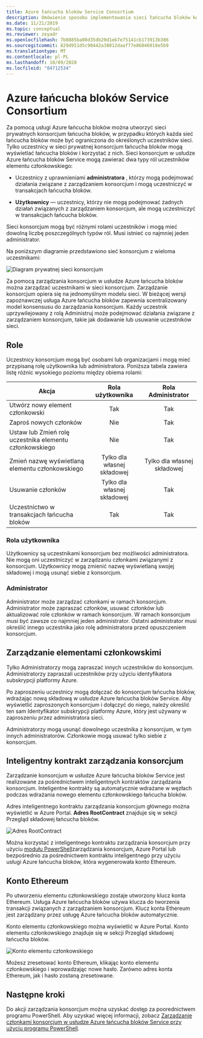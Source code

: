 ```yaml
---
title: Azure łańcucha bloków Service Consortium
description: Omówienie sposobu implementowania sieci łańcucha bloków konsorcjum przez usługę Azure łańcucha bloków.
ms.date: 11/21/2019
ms.topic: conceptual
ms.reviewer: zeyadr
ms.openlocfilehash: 7b8885ba08d35db20d1eb7e75141cb173913b386
ms.sourcegitcommit: 829d951d5c90442a38012daaf77e86046018e5b9
ms.translationtype: MT
ms.contentlocale: pl-PL
ms.lasthandoff: 10/09/2020
ms.locfileid: "84712534"
---
```

# <a name="azure-blockchain-service-consortium"></a>Azure łańcucha bloków Service Consortium

Za pomocą usługi Azure łańcucha bloków można utworzyć sieci prywatnych konsorcjum łańcucha bloków, w przypadku których każda sieć łańcucha bloków może być ograniczona do określonych uczestników sieci. Tylko uczestnicy w sieci prywatnej konsorcjum łańcucha bloków mogą wyświetlać łańcucha bloków i korzystać z nich. Sieci konsorcjum w usłudze Azure łańcucha bloków Service mogą zawierać dwa typy ról uczestników elementu członkowskiego:

* Uczestnicy z uprawnieniami **administratora** , którzy mogą podejmować działania związane z zarządzaniem konsorcjum i mogą uczestniczyć w transakcjach łańcucha bloków.

* **Użytkownicy** — uczestnicy, którzy nie mogą podejmować żadnych działań związanych z zarządzaniem konsorcjum, ale mogą uczestniczyć w transakcjach łańcucha bloków.

Sieci konsorcjum mogą być różnymi rolami uczestników i mogą mieć dowolną liczbę poszczególnych typów ról. Musi istnieć co najmniej jeden administrator.

Na poniższym diagramie przedstawiono sieć konsorcjum z wieloma uczestnikami:

![Diagram prywatnej sieci konsorcjum](./media/consortium/network-diagram.png)

Za pomocą zarządzania konsorcjum w usłudze Azure łańcucha bloków można zarządzać uczestnikami w sieci konsorcjum. Zarządzanie konsorcjum opiera się na jednomyślnym modelu sieci. W bieżącej wersji zapoznawczej usługa Azure łańcucha bloków zapewnia scentralizowany model konsensusu do zarządzania konsorcjum. Każdy uczestnik uprzywilejowany z rolą Administruj może podejmować działania związane z zarządzaniem konsorcjum, takie jak dodawanie lub usuwanie uczestników sieci.

## <a name="roles"></a>Role

Uczestnicy konsorcjum mogą być osobami lub organizacjami i mogą mieć przypisaną rolę użytkownika lub administratora. Poniższa tabela zawiera listę różnic wysokiego poziomu między obiema rolami:

| Akcja | Rola użytkownika | Rola Administrator
|--------|:----:|:------------:|
| Utwórz nowy element członkowski | Tak | Tak |
| Zaproś nowych członków | Nie | Tak |
| Ustaw lub Zmień rolę uczestnika elementu członkowskiego | Nie | Tak |
| Zmień nazwę wyświetlaną elementu członkowskiego | Tylko dla własnej składowej | Tylko dla własnej składowej |
| Usuwanie członków | Tylko dla własnej składowej | Tak |
| Uczestnictwo w transakcjach łańcucha bloków | Tak | Tak |

### <a name="user-role"></a>Rola użytkownika

Użytkownicy są uczestnikami konsorcjum bez możliwości administratora. Nie mogą oni uczestniczyć w zarządzaniu członkami związanymi z konsorcjum. Użytkownicy mogą zmienić nazwę wyświetlaną swojej składowej i mogą usunąć siebie z konsorcjum.

### <a name="administrator"></a>Administrator

Administrator może zarządzać członkami w ramach konsorcjum. Administrator może zapraszać członków, usuwać członków lub aktualizować role członków w ramach konsorcjum.
W ramach konsorcjum musi być zawsze co najmniej jeden administrator. Ostatni administrator musi określić innego uczestnika jako rolę administratora przed opuszczeniem konsorcjum.

## <a name="managing-members"></a>Zarządzanie elementami członkowskimi

Tylko Administratorzy mogą zapraszać innych uczestników do konsorcjum. Administratorzy zapraszali uczestników przy użyciu identyfikatora subskrypcji platformy Azure.

Po zaproszeniu uczestnicy mogą dołączać do konsorcjum łańcucha bloków, wdrażając nową składową w usłudze Azure łańcucha bloków Service. Aby wyświetlić zaproszonych konsorcjum i dołączyć do niego, należy określić ten sam Identyfikator subskrypcji platformy Azure, który jest używany w zaproszeniu przez administratora sieci.

Administratorzy mogą usunąć dowolnego uczestnika z konsorcjum, w tym innych administratorów. Członkowie mogą usuwać tylko siebie z konsorcjum.

## <a name="consortium-management-smart-contract"></a>Inteligentny kontrakt zarządzania konsorcjum

Zarządzanie konsorcjum w usłudze Azure łańcucha bloków Service jest realizowane za pośrednictwem inteligentnych kontraktów zarządzania konsorcjum. Inteligentne kontrakty są automatycznie wdrażane w węzłach podczas wdrażania nowego elementu członkowskiego łańcucha bloków.

Adres inteligentnego kontraktu zarządzania konsorcjum głównego można wyświetlić w Azure Portal. **Adres RootContract** znajduje się w sekcji Przegląd składowej łańcucha bloków.

![Adres RootContract](./media/consortium/rootcontract-address.png)

Można korzystać z inteligentnego kontraktu zarządzania konsorcjum przy użyciu [modułu PowerShell](manage-consortium-powershell.md)zarządzania konsorcjum, Azure Portal lub bezpośrednio za pośrednictwem kontraktu inteligentnego przy użyciu usługi Azure łańcucha bloków, która wygenerowała konto Ethereum.

## <a name="ethereum-account"></a>Konto Ethereum

Po utworzeniu elementu członkowskiego zostaje utworzony klucz konta Ethereum. Usługa Azure łańcucha bloków używa klucza do tworzenia transakcji związanych z zarządzaniem konsorcjum. Klucz konta Ethereum jest zarządzany przez usługę Azure łańcucha bloków automatycznie.

Konto elementu członkowskiego można wyświetlić w Azure Portal. Konto elementu członkowskiego znajduje się w sekcji Przegląd składowej łańcucha bloków.

![Konto elementu członkowskiego](./media/consortium/member-account.png)

Możesz zresetować konto Ethereum, klikając konto elementu członkowskiego i wprowadzając nowe hasło. Zarówno adres konta Ethereum, jak i hasło zostaną zresetowane.  

## <a name="next-steps"></a>Następne kroki

Do akcji zarządzania konsorcjum można uzyskać dostęp za poorednictwem programu PowerShell. Aby uzyskać więcej informacji, zobacz [Zarządzanie członkami konsorcjum w usłudze Azure łańcucha bloków Service przy użyciu programu PowerShell](manage-consortium-powershell.md).
